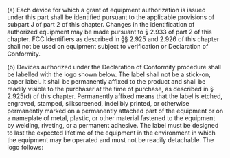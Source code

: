 (a) Each device for which a grant of equipment authorization is issued under this part shall be identified pursuant to the applicable provisions of subpart J of part 2 of this chapter. Changes in the identification of authorized equipment may be made pursuant to § 2.933 of part 2 of this chapter. FCC Identifiers as described in §§ 2.925 and 2.926 of this chapter shall not be used on equipment subject to verification or Declaration of Conformity.

(b) Devices authorized under the Declaration of Conformity procedure shall be labelled with the logo shown below. The label shall not be a stick-on, paper label. It shall be permanently affixed to the product and shall be readily visible to the purchaser at the time of purchase, as described in § 2.925(d) of this chapter. Permanently affixed means that the label is etched, engraved, stamped, silkscreened, indelibly printed, or otherwise permanently marked on a permanently attached part of the equipment or on a nameplate of metal, plastic, or other material fastened to the equipment by welding, riveting, or a permanent adhesive. The label must be designed to last the expected lifetime of the equipment in the environment in which the equipment may be operated and must not be readily detachable. The logo follows:

